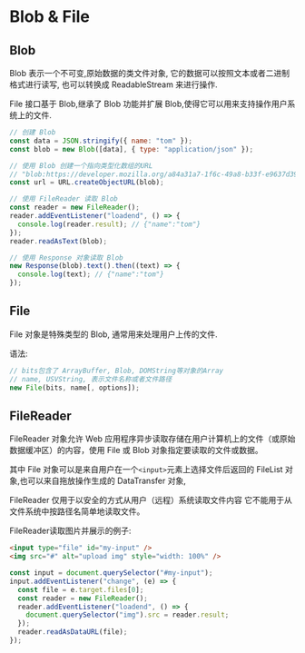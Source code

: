 # Blob & File

## Blob

Blob 表示一个不可变,原始数据的类文件对象, 它的数据可以按照文本或者二进制格式进行读写, 也可以转换成 ReadableStream 来进行操作.

File 接口基于 Blob,继承了 Blob 功能并扩展 Blob,使得它可以用来支持操作用户系统上的文件.

```javascript
// 创建 Blob
const data = JSON.stringify({ name: "tom" });
const blob = new Blob([data], { type: "application/json" });

// 使用 Blob 创建一个指向类型化数组的URL
// "blob:https://developer.mozilla.org/a84a31a7-1f6c-49a8-b33f-e9637d3998e4"
const url = URL.createObjectURL(blob);

// 使用 FileReader 读取 Blob
const reader = new FileReader();
reader.addEventListener("loadend", () => {
  console.log(reader.result); // {"name":"tom"}
});
reader.readAsText(blob);

// 使用 Response 对象读取 Blob
new Response(blob).text().then((text) => {
  console.log(text); // {"name":"tom"}
});
```

## File

File 对象是特殊类型的 Blob, 通常用来处理用户上传的文件.

语法:

```javascript
// bits包含了 ArrayBuffer, Blob, DOMString等对象的Array
// name, USVString, 表示文件名称或者文件路径
new File(bits, name[, options]);
```

## FileReader

FileReader 对象允许 Web 应用程序异步读取存储在用户计算机上的文件（或原始数据缓冲区）的内容，使用 File 或 Blob 对象指定要读取的文件或数据。

其中 File 对象可以是来自用户在一个`<input>`元素上选择文件后返回的 FileList 对象,也可以来自拖放操作生成的 DataTransfer 对象,

FileReader 仅用于以安全的方式从用户（远程）系统读取文件内容 它不能用于从文件系统中按路径名简单地读取文件。

FileReader读取图片并展示的例子:

```html
<input type="file" id="my-input" />
<img src="#" alt="upload img" style="width: 100%" />
```

```javascript
const input = document.querySelector("#my-input");
input.addEventListener("change", (e) => {
  const file = e.target.files[0];
  const reader = new FileReader();
  reader.addEventListener("loadend", () => {
    document.querySelector("img").src = reader.result;
  });
  reader.readAsDataURL(file);
});
```
